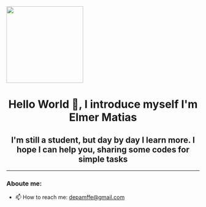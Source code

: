 <div id="header" aling="center">
  <img src="https://media.giphy.com/media/du3J3cXyzhj75IOgvA/giphy.gif" width="200" />
  <h1 align="center"> Hello World 👋, I introduce myself I'm Elmer Matias</h1>
  <h2 align="center"> I'm still a student, but day by day I learn more. I hope I can help you, sharing some codes for simple tasks
</div>
    
---

  
### Aboute me:
- 📫 How to reach me: depamffe@gmail.com
    
<!--
**ElmerFlores8/ElmerFlores8** is a ✨ _special_ ✨ repository because its `README.md` (this file) appears on your GitHub profile.

Here are some ideas to get you started:

- 🔭 I’m currently working on ...
- 🌱 I’m currently learning ...
- 👯 I’m looking to collaborate on ...
- 🤔 I’m looking for help with ...
- 💬 Ask me about ...
- 📫 How to reach me: ...
- 😄 Pronouns: ...
- ⚡ Fun fact: ...
-->

